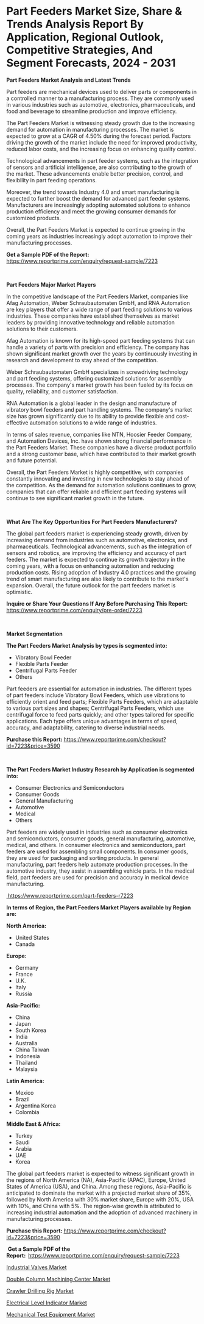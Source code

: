 <p><h1>Part Feeders Market Size, Share & Trends Analysis Report By Application, Regional Outlook, Competitive Strategies, And Segment Forecasts, 2024 - 2031</h1></p><p><strong>Part Feeders Market Analysis and Latest Trends</strong></p>
<p><p>Part feeders are mechanical devices used to deliver parts or components in a controlled manner to a manufacturing process. They are commonly used in various industries such as automotive, electronics, pharmaceuticals, and food and beverage to streamline production and improve efficiency.</p><p>The Part Feeders Market is witnessing steady growth due to the increasing demand for automation in manufacturing processes. The market is expected to grow at a CAGR of 4.50% during the forecast period. Factors driving the growth of the market include the need for improved productivity, reduced labor costs, and the increasing focus on enhancing quality control.</p><p>Technological advancements in part feeder systems, such as the integration of sensors and artificial intelligence, are also contributing to the growth of the market. These advancements enable better precision, control, and flexibility in part feeding operations.</p><p>Moreover, the trend towards Industry 4.0 and smart manufacturing is expected to further boost the demand for advanced part feeder systems. Manufacturers are increasingly adopting automated solutions to enhance production efficiency and meet the growing consumer demands for customized products.</p><p>Overall, the Part Feeders Market is expected to continue growing in the coming years as industries increasingly adopt automation to improve their manufacturing processes.</p></p>
<p><strong>Get a Sample PDF of the Report:&nbsp;</strong> <a href="https://www.reportprime.com/enquiry/request-sample/7223">https://www.reportprime.com/enquiry/request-sample/7223</a></p>
<p>&nbsp;</p>
<p><strong>Part Feeders Major Market Players</strong></p>
<p><p>In the competitive landscape of the Part Feeders Market, companies like Afag Automation, Weber Schraubautomaten GmbH, and RNA Automation are key players that offer a wide range of part feeding solutions to various industries. These companies have established themselves as market leaders by providing innovative technology and reliable automation solutions to their customers.</p><p>Afag Automation is known for its high-speed part feeding systems that can handle a variety of parts with precision and efficiency. The company has shown significant market growth over the years by continuously investing in research and development to stay ahead of the competition.</p><p>Weber Schraubautomaten GmbH specializes in screwdriving technology and part feeding systems, offering customized solutions for assembly processes. The company's market growth has been fueled by its focus on quality, reliability, and customer satisfaction.</p><p>RNA Automation is a global leader in the design and manufacture of vibratory bowl feeders and part handling systems. The company's market size has grown significantly due to its ability to provide flexible and cost-effective automation solutions to a wide range of industries.</p><p>In terms of sales revenue, companies like NTN, Hoosier Feeder Company, and Automation Devices, Inc. have shown strong financial performance in the Part Feeders Market. These companies have a diverse product portfolio and a strong customer base, which have contributed to their market growth and future potential.</p><p>Overall, the Part Feeders Market is highly competitive, with companies constantly innovating and investing in new technologies to stay ahead of the competition. As the demand for automation solutions continues to grow, companies that can offer reliable and efficient part feeding systems will continue to see significant market growth in the future.</p></p>
<p>&nbsp;</p>
<p><strong>What Are The Key Opportunities For Part Feeders Manufacturers?</strong></p>
<p><p>The global part feeders market is experiencing steady growth, driven by increasing demand from industries such as automotive, electronics, and pharmaceuticals. Technological advancements, such as the integration of sensors and robotics, are improving the efficiency and accuracy of part feeders. The market is expected to continue its growth trajectory in the coming years, with a focus on enhancing automation and reducing production costs. Rising adoption of Industry 4.0 practices and the growing trend of smart manufacturing are also likely to contribute to the market's expansion. Overall, the future outlook for the part feeders market is optimistic.</p></p>
<p><strong>Inquire or Share Your Questions If Any Before Purchasing This Report:</strong> <a href="https://www.reportprime.com/enquiry/pre-order/7223">https://www.reportprime.com/enquiry/pre-order/7223</a></p>
<p>&nbsp;</p>
<p><strong>Market Segmentation</strong></p>
<p><strong>The Part Feeders Market Analysis by types is segmented into:</strong></p>
<p><ul><li>Vibratory Bowl Feeder</li><li>Flexible Parts Feeder</li><li>Centrifugal Parts Feeder</li><li>Others</li></ul></p>
<p><p>Part feeders are essential for automation in industries. The different types of part feeders include Vibratory Bowl Feeders, which use vibrations to efficiently orient and feed parts; Flexible Parts Feeders, which are adaptable to various part sizes and shapes; Centrifugal Parts Feeders, which use centrifugal force to feed parts quickly; and other types tailored for specific applications. Each type offers unique advantages in terms of speed, accuracy, and adaptability, catering to diverse industrial needs.</p></p>
<p><strong>Purchase this Report:&nbsp;</strong><a href="https://www.reportprime.com/checkout?id=7223&price=3590">https://www.reportprime.com/checkout?id=7223&price=3590</a></p>
<p>&nbsp;</p>
<p><strong>The Part Feeders Market Industry Research by Application is segmented into:</strong></p>
<p><ul><li>Consumer Electronics and Semiconductors</li><li>Consumer Goods</li><li>General Manufacturing</li><li>Automotive</li><li>Medical</li><li>Others</li></ul></p>
<p><p>Part feeders are widely used in industries such as consumer electronics and semiconductors, consumer goods, general manufacturing, automotive, medical, and others. In consumer electronics and semiconductors, part feeders are used for assembling small components. In consumer goods, they are used for packaging and sorting products. In general manufacturing, part feeders help automate production processes. In the automotive industry, they assist in assembling vehicle parts. In the medical field, part feeders are used for precision and accuracy in medical device manufacturing.</p></p>
<p><a href="https://www.reportprime.com/part-feeders-r7223">&nbsp;https://www.reportprime.com/part-feeders-r7223</a></p>
<p><strong>In terms of Region, the Part Feeders Market Players available by Region are:</strong></p>
<p>
    <p> <strong> North America: </strong>
        <ul>
            <li>United States</li>
            <li>Canada</li>
        </ul>
        </p> 
    <p> <strong> Europe: </strong>
        <ul>
            <li>Germany</li>
            <li>France</li>
            <li>U.K.</li>
            <li>Italy</li>
            <li>Russia</li>
        </ul>
        </p> 
    <p> <strong> Asia-Pacific: </strong>
        <ul>
            <li>China</li>
            <li>Japan</li>
            <li>South Korea</li>
            <li>India</li>
            <li>Australia</li>
            <li>China Taiwan</li>
            <li>Indonesia</li>
            <li>Thailand</li>
            <li>Malaysia</li>
        </ul>
        </p> 
    <p> <strong> Latin America: </strong>
        <ul>
            <li>Mexico</li>
            <li>Brazil</li>
            <li>Argentina Korea</li>
            <li>Colombia</li>
        </ul>
        </p> 
    <p> <strong> Middle East & Africa: </strong>
        <ul>
            <li>Turkey</li>
            <li>Saudi</li>
            <li>Arabia</li>
            <li>UAE</li>
            <li>Korea</li>
        </ul>
    </p>
    </p>
<p><p>The global part feeders market is expected to witness significant growth in the regions of North America (NA), Asia-Pacific (APAC), Europe, United States of America (USA), and China. Among these regions, Asia-Pacific is anticipated to dominate the market with a projected market share of 35%, followed by North America with 30% market share, Europe with 20%, USA with 10%, and China with 5%. The region-wise growth is attributed to increasing industrial automation and the adoption of advanced machinery in manufacturing processes.</p></p>
<p><strong>Purchase this Report: </strong><a href="https://www.reportprime.com/checkout?id=7223&price=3590">https://www.reportprime.com/checkout?id=7223&price=3590</a></p>
<p>&nbsp;<strong>Get a Sample PDF of the Report:&nbsp;&nbsp;</strong><a href="https://www.reportprime.com/enquiry/request-sample/7223">https://www.reportprime.com/enquiry/request-sample/7223</a></p>
<p><strong></strong></p>
<p><p><a href="https://github.com/hrhzhypq19/Market-Research-Report-List-1/blob/main/industrial-valves-market.md">Industrial Valves Market</a></p><p><a href="https://github.com/kishanagarner91/Market-Research-Report-List-1/blob/main/double-column-machining-center-market.md">Double Column Machining Center Market</a></p><p><a href="https://github.com/brendafegmorris532/Market-Research-Report-List-2/blob/main/crawler-drilling-rig-market.md">Crawler Drilling Rig Market</a></p><p><a href="https://www.linkedin.com/pulse/global-electrical-level-indicator-market-opportunities-forecast-d5gpe?trackingId=sXi6UH70TUabR6NwMZsASA%3D%3D">Electrical Level Indicator Market</a></p><p><a href="https://github.com/LarryPearsongXXfvf/Market-Research-Report-List-1/blob/main/mechanical-test-equipment-market.md">Mechanical Test Equipment Market</a></p></p>